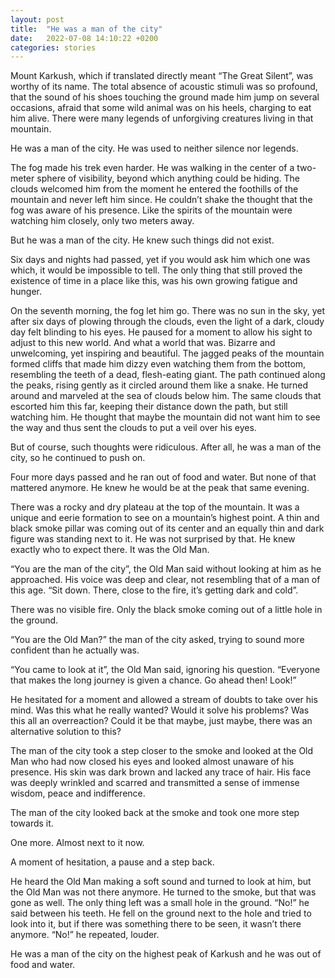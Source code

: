 ```yaml
---
layout: post
title:  "He was a man of the city"
date:   2022-07-08 14:10:22 +0200
categories: stories
---
```


Mount Karkush, which if translated directly meant “The Great Silent”, was worthy of its name. The total absence of acoustic stimuli was so profound, that the sound of his shoes touching the ground made him jump on several occasions, afraid that some wild animal was on his heels, charging to eat him alive. There were many legends of unforgiving creatures living in that mountain.

He was a man of the city. He was used to neither silence nor legends.

The fog made his trek even harder. He was walking in the center of a two-meter sphere of visibility, beyond which anything could be hiding. The clouds welcomed him from the moment he entered the foothills of the mountain and never left him since. He couldn’t shake the thought that the fog was aware of his presence. Like the spirits of the mountain were watching him closely, only two meters away.

But he was a man of the city. He knew such things did not exist.

Six days and nights had passed, yet if you would ask him which one was which, it would be impossible to tell. The only thing that still proved the existence of time in a place like this, was his own growing fatigue and hunger.

On the seventh morning, the fog let him go. There was no sun in the sky, yet after six days of plowing through the clouds, even the light of a dark, cloudy day felt blinding to his eyes. He paused for a moment to allow his sight to adjust to this new world. And what a world that was. Bizarre and unwelcoming, yet inspiring and beautiful. The jagged peaks of the mountain formed cliffs that made him dizzy even watching them from the bottom, resembling the teeth of a dead, flesh-eating giant. The path continued along the peaks, rising gently as it circled around them like a snake. He turned around and marveled at the sea of clouds below him. The same clouds that escorted him this far, keeping their distance down the path, but still watching him. He thought that maybe the mountain did not want him to see the way and thus sent the clouds to put a veil over his eyes.

But of course, such thoughts were ridiculous. After all, he was a man of the city, so he continued to push on.

Four more days passed and he ran out of food and water. But none of that mattered anymore. He knew he would be at the peak that same evening. 

There was a rocky and dry plateau at the top of the mountain. It was a unique and eerie formation to see on a mountain’s highest point. A thin and black smoke pillar was coming out of its center and an equally thin and dark figure was standing next to it. He was not surprised by that. He knew exactly who to expect there. It was the Old Man.

“You are the man of the city”, the Old Man said without looking at him as he approached. His voice was deep and clear, not resembling that of a man of this age. “Sit down. There, close to the fire, it’s getting dark and cold”.

There was no visible fire. Only the black smoke coming out of a little hole in the ground.

“You are the Old Man?” the man of the city asked, trying to sound more confident than he actually was.

“You came to look at it”, the Old Man said, ignoring his question. “Everyone that makes the long journey is given a chance. Go ahead then! Look!”

He hesitated for a moment and allowed a stream of doubts to take over his mind. Was this what he really wanted? Would it solve his problems? Was this all an overreaction? Could it be that maybe, just maybe, there was an alternative solution to this? 

The man of the city took a step closer to the smoke and looked at the Old Man who had now closed his eyes and looked almost unaware of his presence. His skin was dark brown and lacked any trace of hair. His face was deeply wrinkled and scarred and transmitted a sense of immense wisdom, peace and indifference.

The man of the city looked back at the smoke and took one more step towards it.

One more. Almost next to it now.

A moment of hesitation, a pause and a step back.

He heard the Old Man making a soft sound and turned to look at him, but the Old Man was not there anymore. He turned to the smoke, but that was gone as well. The only thing left was a small hole in the ground. “No!” he said between his teeth. He fell on the ground next to the hole and tried to look into it, but if there was something there to be seen, it wasn’t there anymore. “No!” he repeated, louder.

He was a man of the city on the highest peak of Karkush and he was out of food and water.

